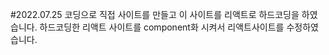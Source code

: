 #2022.07.25
코딩으로 직접 사이트를 만들고 이 사이트를 리액트로 하드코딩을 하였습니다.
하드코딩한 리액트 사이트를 component화 시켜서 리액트사이트를 수정하였습니다.

